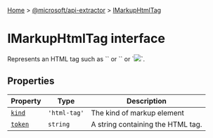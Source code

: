 [Home](./index) &gt; [@microsoft/api-extractor](./api-extractor.md) &gt; [IMarkupHtmlTag](./api-extractor.imarkuphtmltag.md)

# IMarkupHtmlTag interface

Represents an HTML tag such as \`<td>\` or \`</td>\` or \`<img src="example.gif" />\`.

## Properties

|  Property | Type | Description |
|  --- | --- | --- |
|  [`kind`](./api-extractor.imarkuphtmltag.kind.md) | `'html-tag'` | The kind of markup element |
|  [`token`](./api-extractor.imarkuphtmltag.token.md) | `string` | A string containing the HTML tag. |

